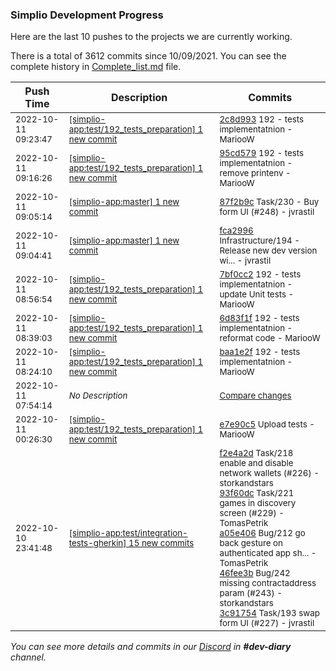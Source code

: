
### Simplio Development Progress

Here are the last 10 pushes to the projects we are currently working.

There is a total of 3612 commits since 10/09/2021. You can see the complete history in
 [Complete_list.md](Complete_list.md) file.

| Push Time | Description | Commits |
| --- | --- | --- |
| <sub>2022-10-11 09:23:47</sub> | <sub>[[simplio-app:test/192\_tests\_preparation] 1 new commit](https://github.com/SimplioOfficial/simplio-app/commit/2c8d993b73f788d7917c725dc48c96b855b1ad4f)</sub> | <sub>[2c8d993](https://github.com/SimplioOfficial/simplio-app/commit/2c8d993b73f788d7917c725dc48c96b855b1ad4f) 192 - tests implementatnion - MariooW</sub> |
| <sub>2022-10-11 09:16:26</sub> | <sub>[[simplio-app:test/192\_tests\_preparation] 1 new commit](https://github.com/SimplioOfficial/simplio-app/commit/95cd579d39afcdc41b45aea068c4ba69a53dbe86)</sub> | <sub>[95cd579](https://github.com/SimplioOfficial/simplio-app/commit/95cd579d39afcdc41b45aea068c4ba69a53dbe86) 192 - tests implementatnion - remove printenv - MariooW</sub> |
| <sub>2022-10-11 09:05:14</sub> | <sub>[[simplio-app:master] 1 new commit](https://github.com/SimplioOfficial/simplio-app/commit/87f2b9c143a150f3e4bd4ad8f5c0f0e664a06afe)</sub> | <sub>[87f2b9c](https://github.com/SimplioOfficial/simplio-app/commit/87f2b9c143a150f3e4bd4ad8f5c0f0e664a06afe) Task/230 - Buy form UI (#248) - jvrastil</sub> |
| <sub>2022-10-11 09:04:41</sub> | <sub>[[simplio-app:master] 1 new commit](https://github.com/SimplioOfficial/simplio-app/commit/fca2996cf32cb49660d08562a35546606a91eb95)</sub> | <sub>[fca2996](https://github.com/SimplioOfficial/simplio-app/commit/fca2996cf32cb49660d08562a35546606a91eb95) Infrastructure/194 - Release new dev version wi... - jvrastil</sub> |
| <sub>2022-10-11 08:56:54</sub> | <sub>[[simplio-app:test/192\_tests\_preparation] 1 new commit](https://github.com/SimplioOfficial/simplio-app/commit/7bf0cc2bcc695c8d7c9066b01d488da45a6a64f0)</sub> | <sub>[7bf0cc2](https://github.com/SimplioOfficial/simplio-app/commit/7bf0cc2bcc695c8d7c9066b01d488da45a6a64f0) 192 - tests implementatnion - update Unit tests - MariooW</sub> |
| <sub>2022-10-11 08:39:03</sub> | <sub>[[simplio-app:test/192\_tests\_preparation] 1 new commit](https://github.com/SimplioOfficial/simplio-app/commit/6d83f1fbb68e0d5659a7700d3a987a3578569101)</sub> | <sub>[6d83f1f](https://github.com/SimplioOfficial/simplio-app/commit/6d83f1fbb68e0d5659a7700d3a987a3578569101) 192 - tests implementatnion - reformat code - MariooW</sub> |
| <sub>2022-10-11 08:24:10</sub> | <sub>[[simplio-app:test/192\_tests\_preparation] 1 new commit](https://github.com/SimplioOfficial/simplio-app/commit/baa1e2f3da55a1db4a941bdd8aad6c7ad51920fe)</sub> | <sub>[baa1e2f](https://github.com/SimplioOfficial/simplio-app/commit/baa1e2f3da55a1db4a941bdd8aad6c7ad51920fe) 192 - tests implementatnion - MariooW</sub> |
| <sub>2022-10-11 07:54:14</sub> | <sub>_No Description_</sub> | <sub>[Compare changes](https://github.com/SimplioOfficial/simplio-app/compare/49501c136563...63edfef193d9)</sub> |
| <sub>2022-10-11 00:26:30</sub> | <sub>[[simplio-app:test/192\_tests\_preparation] 1 new commit](https://github.com/SimplioOfficial/simplio-app/commit/e7e90c57d9b9a5179d3126af71e47fce28aeab77)</sub> | <sub>[e7e90c5](https://github.com/SimplioOfficial/simplio-app/commit/e7e90c57d9b9a5179d3126af71e47fce28aeab77) Upload tests - MariooW</sub> |
| <sub>2022-10-10 23:41:48</sub> | <sub>[[simplio-app:test/integration\-tests\-gherkin] 15 new commits](https://github.com/SimplioOfficial/simplio-app/compare/da6decbea44e...a0ba4aa89bf2)</sub> | <sub>[f2e4a2d](https://github.com/SimplioOfficial/simplio-app/commit/f2e4a2dcff229cc54e1930a6954294afc63cf04e) Task/218 enable and disable network wallets (#226) - storkandstars<br>[93f60dc](https://github.com/SimplioOfficial/simplio-app/commit/93f60dc530440dd6149c2e8a59287537ca5b24a5) Task/221 games in discovery screen (#229) - TomasPetrik<br>[a05e406](https://github.com/SimplioOfficial/simplio-app/commit/a05e40681b492d68466eb5b81cc45730b97be014) Bug/212 go back gesture on authenticated app sh... - TomasPetrik<br>[46fee3b](https://github.com/SimplioOfficial/simplio-app/commit/46fee3bc696b221fc5231a93d4d1a4d5672d2336) Bug/242 missing contractaddress param (#243) - storkandstars<br>[3c91754](https://github.com/SimplioOfficial/simplio-app/commit/3c91754c2a7fc0d89a1e37cb87d9d686cb3280a9) Task/193 swap form UI (#227) - jvrastil</sub> |

_You can see more details and commits in our [Discord](https://discord.gg/aKhjuwZmdP) in **#dev-diary** channel._
